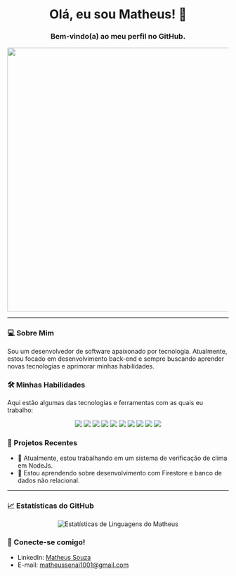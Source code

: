 <h1 align="center">Olá, eu sou Matheus! 👋</h1>

<h3 align="center">Bem-vindo(a) ao meu perfil no GitHub.</h3>

<p align="center"> <img src="https://media.giphy.com/media/ZVik7pBtu9dNS/giphy.gif" width="600px"> </p>

---

### 💻 Sobre Mim

Sou um desenvolvedor de software apaixonado por tecnologia. Atualmente, estou focado em desenvolvimento back-end e sempre buscando aprender novas tecnologias e aprimorar minhas habilidades.

### 🛠️ Minhas Habilidades

Aqui estão algumas das tecnologias e ferramentas com as quais eu trabalho:

<p align="center">
<img src="https://img.shields.io/badge/Java-ED8B00?style=for-the-badge&logo=openjdk&logoColor=white">
<img src="https://img.shields.io/badge/mysql-%2300f.svg?style=for-the-badge&logo=mysql&logoColor=white">
<img src="https://img.shields.io/badge/bootstrap-%23563D7C.svg?style=for-the-badge&logo=bootstrap&logoColor=white">
<img src="https://img.shields.io/badge/c-%2300599C.svg?style=for-the-badge&logo=c&logoColor=white">
<img src="https://img.shields.io/badge/css3-%231572B6.svg?style=for-the-badge&logo=css3&logoColor=white">
<img src="https://img.shields.io/badge/html5-%23E34F26.svg?style=for-the-badge&logo=html5&logoColor=white">
<img src="https://img.shields.io/badge/javascript-%23323330.svg?style=for-the-badge&logo=javascript&logoColor=%23F7DF1E">
<img src="https://img.shields.io/badge/php-%23777BB4.svg?style=for-the-badge&logo=php&logoColor=white">
<img src="https://img.shields.io/badge/python-3670A0?style=for-the-badge&logo=python&logoColor=ffdd54">
<img src="https://img.shields.io/badge/node.js-6DA55F?style=for-the-badge&logo=node.js&logoColor=white">
</p>

### 🚀 Projetos Recentes

- 🔭 Atualmente, estou trabalhando em um sistema de verificação de clima em NodeJs.
- 🌱 Estou aprendendo sobre desenvolvimento com Firestore e banco de dados não relacional.

---

### 📈 Estatísticas do GitHub

<p align="center">
<img src="https://github-readme-stats.vercel.app/api/top-langs?username=SouzaMatheus1&show_icons=true&locale=en&layout=compact&theme=chartreuse-dark" alt="Estatísticas de Linguagens do Matheus" />
</p>

### 📧 Conecte-se comigo!

- LinkedIn: [Matheus Souza](https://www.linkedin.com/in/souzamatheus1/)
- E-mail: matheussenai1001@gmail.com
